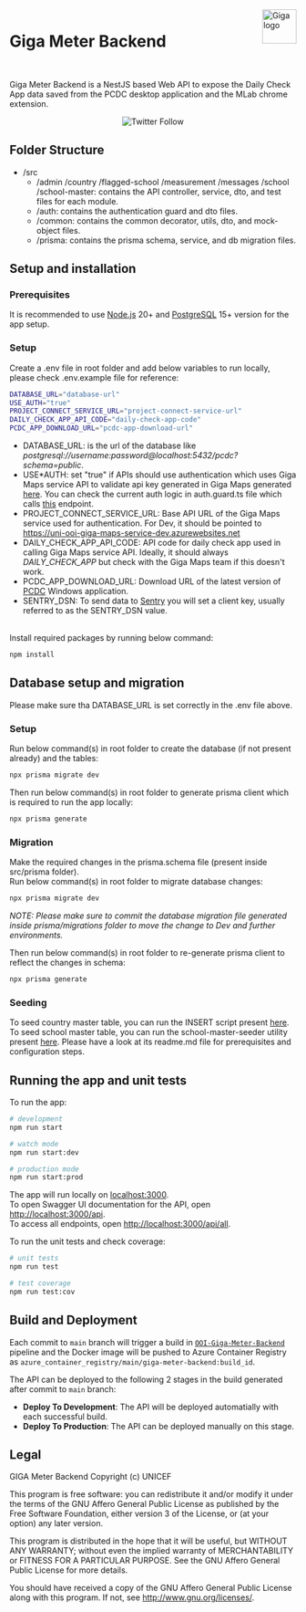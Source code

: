 <a href="https://giga.global/">
    <img src="https://s41713.pcdn.co/wp-content/uploads/2018/11/2020.05_GIGA-visual-identity-guidelines_v1-25.png" alt="Giga logo" title="Giga" align="right" height="60"/>
</a>

# Giga Meter Backend

<br>

Giga Meter Backend is a NestJS based Web API to expose the Daily Check App data saved from the PCDC desktop application and the MLab chrome extension.

<div align="center">

![Twitter Follow](https://img.shields.io/twitter/follow/gigaglobal)

</div>

## Folder Structure

- /src
  - /admin /country /flagged-school /measurement /messages /school /school-master: contains the API controller, service, dto, and test files for each module.
  - /auth: contains the authentication guard and dto files.
  - /common: contains the common decorator, utils, dto, and mock-object files.
  - /prisma: contains the prisma schema, service, and db migration files.

## Setup and installation

### Prerequisites

It is recommended to use [Node.js](https://nodejs.org/) 20+ and [PostgreSQL](https://www.postgresql.org/) 15+ version for the app setup.

### Setup

Create a .env file in root folder and add below variables to run locally, please check .env.example file for reference:

```bash
DATABASE_URL="database-url"
USE_AUTH="true"
PROJECT_CONNECT_SERVICE_URL="project-connect-service-url"
DAILY_CHECK_APP_API_CODE="daily-check-app-code"
PCDC_APP_DOWNLOAD_URL="pcdc-app-download-url"
```

- DATABASE_URL: is the url of the database like <i>postgresql://username:password@localhost:5432/pcdc?schema=public</i>.
- USE*AUTH: set "true" if APIs should use authentication which uses Giga Maps service API to validate api key generated in Giga Maps generated [here](https://uni-ooi-giga-maps-frontend-dev.azurewebsites.net/docs/explore-api). You can check the current auth logic in auth.guard.ts file which calls [this](https://uni-ooi-giga-maps-service-dev.azurewebsites.net/api/v1/#/Validate%20Api%20Key/get_api_v1_validate_api_key__apiCode*) endpoint.
- PROJECT_CONNECT_SERVICE_URL: Base API URL of the Giga Maps service used for authentication. For Dev, it should be pointed to https://uni-ooi-giga-maps-service-dev.azurewebsites.net
- DAILY_CHECK_APP_API_CODE: API code for daily check app used in calling Giga Maps service API. Ideally, it should always <i>DAILY_CHECK_APP</i> but check with the Giga Maps team if this doesn't work.
- PCDC_APP_DOWNLOAD_URL: Download URL of the latest version of [PCDC](https://github.com/unicef/project-connect-daily-check-app) Windows application.
- SENTRY_DSN: To send data to [Sentry](https://docs.sentry.io/) you will set a client key, usually referred to as the SENTRY_DSN value.

<br />
Install required packages by running below command:

```bash
npm install
```

## Database setup and migration

Please make sure tha DATABASE_URL is set correctly in the .env file above.<br />

### Setup

Run below command(s) in root folder to create the database (if not present already) and the tables:

```bash
npx prisma migrate dev
```

Then run below command(s) in root folder to generate prisma client which is required to run the app locally:

```bash
npx prisma generate
```

### Migration

Make the required changes in the prisma.schema file (present inside src/prisma folder). <br />
Run below command(s) in root folder to migrate database changes:

```bash
npx prisma migrate dev
```

<i>NOTE: Please make sure to commit the database migration file generated inside prisma/migrations folder to move the change to Dev and further environments.</i>

Then run below command(s) in root folder to re-generate prisma client to reflect the changes in schema:

```bash
npx prisma generate
```

### Seeding

To seed country master table, you can run the INSERT script present [here](https://github.com/unicef/giga-meter-backend/blob/main/src/prisma/scripts/country-insert-script.sql).
<br/>
To seed school master table, you can run the school-master-seeder utility present [here](https://github.com/unicef/giga-meter-backend/tree/main/utility/school-master-seeder). Please have a look at its readme.md file for prerequisites and configuration steps.

## Running the app and unit tests

To run the app:

```bash
# development
npm run start

# watch mode
npm run start:dev

# production mode
npm run start:prod
```

The app will run locally on [localhost:3000](http://localhost:3000/).
<br />
To open Swagger UI documentation for the API, open [http://localhost:3000/api](http://localhost:3000/api).
<br />
To access all endpoints, open [http://localhost:3000/api/all](http://localhost:3000/api/all).

To run the unit tests and check coverage:

```bash
# unit tests
npm run test

# test coverage
npm run test:cov
```

## Build and Deployment

Each commit to `main` branch will trigger a build in [`OOI-Giga-Meter-Backend`](https://unicef.visualstudio.com/OI-Connect/_build?definitionId=1386) pipeline and the Docker image will be pushed to Azure Container Registry as `azure_container_registry/main/giga-meter-backend:build_id`.

The API can be deployed to the following 2 stages in the build generated after commit to `main` branch:

- **Deploy To Development**: The API will be deployed automatially with each successful build.
- **Deploy To Production**: The API can be deployed manually on this stage.

## Legal

GIGA Meter Backend
Copyright (c) UNICEF

This program is free software: you can redistribute it and/or modify
it under the terms of the GNU Affero General Public License as published by
the Free Software Foundation, either version 3 of the License, or
(at your option) any later version.

This program is distributed in the hope that it will be useful,
but WITHOUT ANY WARRANTY; without even the implied warranty of
MERCHANTABILITY or FITNESS FOR A PARTICULAR PURPOSE. See the
GNU Affero General Public License for more details.

You should have received a copy of the GNU Affero General Public License
along with this program. If not, see <http://www.gnu.org/licenses/>.
